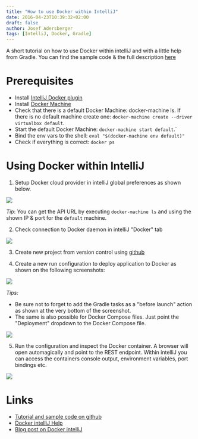 ```yaml
---
title: "How to use Docker within IntelliJ"
date: 2016-04-23T10:39:32+02:00
draft: false
author: Josef Adersberger
tags: [IntelliJ, Docker, Gradle]
---
```

A short tutorial on how to use Docker within intelliJ and with a little help from Gradle. You can find the sample code & the full description [here](https://github.com/adersberger/intellij-docker-tutorial) 

# Prerequisites
* Install [IntelliJ Docker plugin](https://plugins.jetbrains.com/plugin/7724)
* Install [Docker Machine](https://docs.docker.com/machine/get-started)
* Check that there is a default Docker Machine: docker-machine ls. If there is no default machine create one: `docker-machine create --driver virtualbox default`.
* Start the default Docker Machine: `docker-machine start default`.`
* Bind the env vars to the shell: `eval "$(docker-machine env default)"`
* Check if everything is correct: `docker ps`

# Using Docker within IntelliJ
1) Setup Docker cloud provider in intelliJ global preferences as shown below.

![](/images/docker-pic-1.png)

*Tip*: You can get the API URL by executing `docker-machine ls` and using the shown IP & port for the `default` machine.

2) Check connection to Docker daemon in intelliJ "Docker" tab

![](/images/docker-pic-2.png)

3) Create new project from version control using [github](https://github.com/adersberger/intellij-docker-tutorial.git)

4) Create a new run configuration to deploy application to Docker as shown on the following screenshots:

![](/images/docker-pic-4.png)

*Tips:*
* Be sure not to forget to add the Gradle tasks as a "before launch" action as shown at the very bottom of the screenshot.
* The same is also possible for Docker Compose files. Just point the "Deployment" dropdown to the Docker Compose file.

![](/images/docker-pic-5.png)

5) Run the configuration and inspect the Docker container. A browser will open automagically and point to the REST endpoint. Within intelliJ you can access the containers console output, environment variables, port bindings etc.

![](/images/docker-pic-3.png)

 # Links

* [Tutorial and sample code on github](https://github.com/adersberger/intellij-docker-tutorial)
* [Docker intelliJ Help](https://www.jetbrains.com/help/idea/2016.1/docker.html)
* [Blog post on Docker intelliJ](https://blog.jetbrains.com/idea/2015/03/docker-support-in-intellij-idea-14-1)


